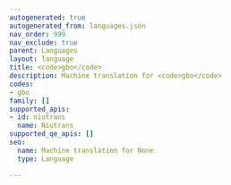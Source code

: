 ```yaml
---
autogenerated: true
autogenerated_from: languages.json
nav_order: 999
nav_exclude: true
parent: Languages
layout: language
title: <code>gbo</code>
description: Machine translation for <code>gbo</code>
codes:
- gbo
family: []
supported_apis:
- id: niutrans
  name: Niutrans
supported_qe_apis: []
seo:
  name: Machine translation for None
  type: Language

---
```


